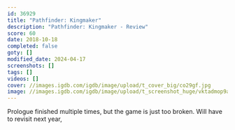 ```yaml
---
id: 36929
title: "Pathfinder: Kingmaker"
description: "Pathfinder: Kingmaker - Review"
score: 60
date: 2018-10-18
completed: false
goty: []
modified_date: 2024-04-17
screenshots: []
tags: []
videos: []
cover: //images.igdb.com/igdb/image/upload/t_cover_big/co29gf.jpg
image: //images.igdb.com/igdb/image/upload/t_screenshot_huge/vktadmop9amynhoqf8xb.jpg
---
```

Prologue finished multiple times, but the game is just too broken. Will have to revisit next year,